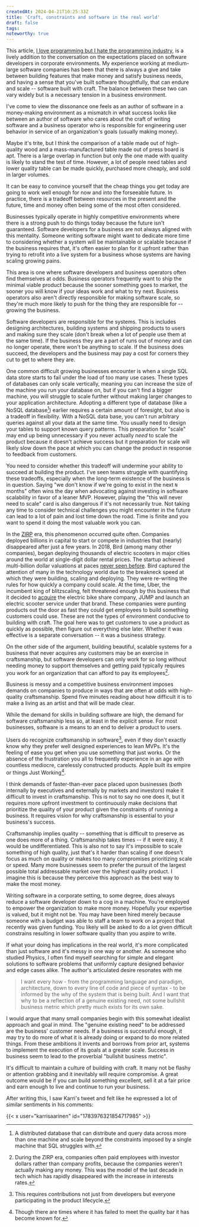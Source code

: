 ```yaml
---
createdAt: 2024-04-21T10:25:33Z
title: 'Craft, constraints and software in the real world'
draft: false
tags:
noteworthy: true
---
```


This article,
[I love programming but I hate the programming industry](https://www.deathbyabstraction.com/I-love-programming-but-I-hate-the-programming-industry),
is a lively addition to the conversation on the expectations placed on software
developers in corporate environments. My experience working at medium-large
software companies has been that there is always a give and take between
building features that make money and satisfy business needs, and having a sense
that you've built software thoughtfully, that can endure and scale -- software
built with craft. The balance between these two can vary widely but is a
necessary tension in a business environment.

I've come to view the dissonance one feels as an author of software in a
money-making environment as a mismatch in what success looks like between an
author of software who cares about the craft of writing software and a business
operator who is responsible for engineering user behavior in service of an
organization's goals (usually making money).

Maybe it's trite, but I think the comparison of a table made out of high-quality
wood and a mass-manufactured table made out of press board is apt. There is a
large overlap in function but only the one made with quality is likely to stand
the test of time. However, a lot of people need tables and lower quality table
can be made quickly, purchased more cheaply, and sold in larger volumes.

It can be easy to convince yourself that the cheap things you get today are
going to work well enough for now and into the forseeable future. In practice,
there is a tradeoff between resources in the present and the future, time and
money often being some of the most often considered.

Businesses typically operate in highly competitive environments where there is a
strong push to do things today because the future isn't guaranteed. Software
developers for a business are not always aligned with this mentality. Someone
writing software might want to dedicate more time to considering whether a
system will be maintainable or scalable because if the business requires that,
it's often easier to plan for it upfront rather than trying to retrofit into a
live system for a business whose systems are having scaling growing pains.

This area is one where software developers and business operators often find
themselves at odds. Business operators frequently want to ship the minimal
viable product because the sooner something goes to market, the sooner you will
know if your ideas work and what to try next. Business operators also aren't
directly responsible for making software scale, so they're much more likely to
push for the thing they are responsible for -- growing the business.

Software developers are responsible for the systems. This is includes designing
architectures, building systems and shipping products to users and making sure
they scale (don't break when a lot of people use them at the same time). If the
business they are a part of runs out of money and can no longer operate, there
won't be anything to scale. If the business does succeed, the developers and the
business may pay a cost for corners they cut to get to where they are.

One common difficult growing businesses encounter is when a single SQL data
store starts to fail under the load of too many use cases. These types of
databases can only scale vertically, meaning you can increase the size of the
machine you run your database on, but if you can't find a bigger machine, you
will struggle to scale further without making larger changes to your application
architecture. Adopting a different type of database (like a NoSQL database[^1])
earlier requires a certain amount of foresight, but also is a tradeoff in
flexibility. With a NoSQL data base, you can't run arbitrary queries against all
your data at the same time. You usually need to design your tables to support
known query patterns. This preparation for "scale" may end up being unnecessary
if you never actually _need_ to scale the product because it doesn't achieve
success but it preparation for scale will likely slow down the pace at which you
can change the product in response to feedback from customers.

You need to consider whether this tradeoff will undermine your ability to
succeed at building the product. I've seen teams struggle with quantifying these
tradeoffs, especially when the long-term existence of the business is in
question. Saying "we don't know if we're going to exist in the next `N` months"
often wins the day when advocating against investing in software scalability in
favor of a leaner MVP. However, playing the "this will never need to scale" card
is also dangerous if it's not necessarily true. Not taking any time to consider
technical challenges you might encounter in the future can lead to a lot of pain
and lost time down the road. Time is finite and you want to spend it doing the
most valuable work you can.

In the [ZIRP](https://en.wikipedia.org/wiki/Zero_interest-rate_policy) era, this
phenomenon occurred quite often. Companies deployed billions in capital to start
or compete in industries that (nearly) disappeared after just a few years. In
2018, Bird (among many other companies), began deploying thousands of electric
scooters in major cities around the world at single-digit dollar rental prices.
The startup achieved multi-billion dollar valuations at paces
[never seen before](https://qz.com/1305719/electric-scooter-company-bird-is-the-fastest-startup-ever-to-become-a-unicorn).
Bird captured the attention of many in the technology world due to the breakneck
speed at which they were building, scaling and deploying. They were re-writing
the rules for how quickly a company could scale. At the time, Uber, the
incumbent king of blitzscaling, felt threatened enough by this business that it
decided to [acquire](https://www.wired.com/story/uber-acquires-jump-bike/) the
electric bike share company, JUMP and launch an electric scooter service under
that brand. These companies were punting products out the door as fast they
could get employees to build something customers could use. These are not the
types of environment conducive to building with craft. The goal here was to get
customers to use a product as quickly as possible, then figure out everything
else later. Whether it was effective is a separate conversation -- it was a
business strategy.

On the other side of the argument, building beautiful, scalable systems for a
business that never acquires any customers may be an exercise in craftsmanship,
but software developers can only work for so long without needing money to
support themselves and getting paid typically requires you work for an
organization that can afford to pay its employees[^2].

Business is messy and a competitive business environment imposes demands on
companies to produce in ways that are often at odds with high-quality
craftsmanship. Spend five minutes reading about how difficult it is to make a
living as an artist and that will be made clear.

While the demand for skills in building software are high, the demand for
software craftsmanship less so, at least in the explicit sense. For most
businesses, software is a means to an end to deliver a product to users.

Users do recognize craftsmanship in software[^3], even if they don't exactly
know why they prefer well designed experiences to lean MVPs. It's the feeling of
ease you get when you use something that just works. Or the absence of the
frustration you all to frequently experience in an age with countless mediocre,
carelessly constructed products. Apple built its empire or things Just
Working[^4].

I think demands of faster-than-ever pace placed upon businesses (both internally
by executives and externally by markets and investors) make it difficult to
invest in craftsmanship. This is not to say no one does it, but it requires more
upfront investment to continuously make decisions that prioritize the quality of
your product given the constraints of running a business. It requires vision for
why craftsmanship is essential to your business's success.

Craftsmanship implies quality -- something that is difficult to preserve as one
does more of a thing. Craftsmanship takes times -- if it were easy, it would be
undifferentiated. This is also not to say it's impossible to scale something of
high quality, just that's it harder than scaling if one doesn't focus as much on
quality or makes too many compromises prioritizing scale or speed. Many more
businesses seem to prefer the pursuit of the largest possible total addressable
market over the highest quality product. I imagine this is because they perceive
this approach as the best way to make the most money.

Writing software in a corporate setting, to some degree, does always reduce a
software developer down to a cog in a machine. You're employed to empower the
organization to make more money. Hopefully your expertise is valued, but it
might not be. You may have been hired merely because someone with a budget was
able to staff a team to work on a project that recently was given funding. You
likely will be asked to do a lot given difficult constrains resulting in lower
software quality than you aspire to write.

If what your doing has implications in the real world, it's more complicated
than just software and it's messy in one way or another. As someone who studied
Physics, I often find myself searching for simple and elegant solutions to
software problems that uniformly capture designed behavior and edge cases alike.
The author's articulated desire resonates with me

> I want every how - from the programming language and paradigm, architecture,
> down to every line of code and piece of syntax - to be informed by the why of
> the system that is being built. And I want that why to be a reflection of a
> genuine existing need, not some bullshit business metric which pretty much
> exists for its own sake.

I would argue that many small companies begin with this somewhat idealist
approach and goal in mind. The "genuine existing need" to be addressed are the
business' customer needs. If a business is successful enough, it may try to do
more of what it is already doing or expand to do more related things. From these
ambitions it invents and borrows from prior art, systems to implement the
execution of its goals at a greater scale. Success in business seem to lead to
the proverbial "bullshit business metric".

It's difficult to maintain a culture of building with craft. It many not be
flashy or attention grabbing and it inevitably will require compromise. A great
outcome would be if you can build something excellent, sell it at a fair price
and earn enough to live and continue to run your business.

After writing this, I saw Karri's tweet and felt like he expressed a lot of
similar sentiments in his comments:

{{< x user="karrisaarinen" id="1783976321854717985" >}}

[^1]:
    A distributed database that can distribute and query data across more than
    one machine and scale beyond the constraints imposed by a single machine that
    SQL struggles with.

[^2]:
    During the ZIRP era, companies often paid employees with investor dollars
    rather than company profits, because the companies weren't actually making any
    money. This was the model of the last decade in tech which has rapidly
    disappeared with the increase in interests rates.

[^3]:
    This requires contributions not just from developers but everyone
    participating in the product lifecycle.

[^4]:
    Though there are times where it has failed to meet the quality bar it has
    become known for.
